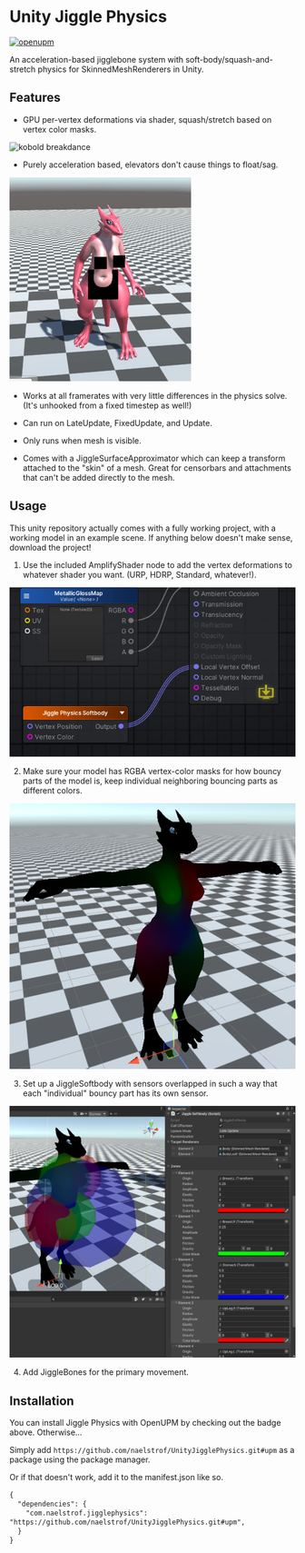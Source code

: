 # Unity Jiggle Physics

[![openupm](https://img.shields.io/npm/v/com.naelstrof.jigglephysics?label=openupm&registry_uri=https://package.openupm.com)](https://openupm.com/packages/com.naelstrof.jigglephysics/)

An acceleration-based jigglebone system with soft-body/squash-and-stretch physics for SkinnedMeshRenderers in Unity.

## Features

* GPU per-vertex deformations via shader, squash/stretch based on vertex color masks.

![kobold breakdance](breakdanceDemo.gif)

* Purely acceleration based, elevators don't cause things to float/sag.

![kobold elevator](accelerationDemo.gif)

* Works at all framerates with very little differences in the physics solve. (It's unhooked from a fixed timestep as well!)

* Can run on LateUpdate, FixedUpdate, and Update.

* Only runs when mesh is visible.

* Comes with a JiggleSurfaceApproximator which can keep a transform attached to the "skin" of a mesh. Great for censorbars and attachments that can't be added directly to the mesh.

## Usage

This unity repository actually comes with a fully working project, with a working model in an example scene. If anything below doesn't make sense, download the project!

1. Use the included AmplifyShader node to add the vertex deformations to whatever shader you want. (URP, HDRP, Standard, whatever!).

![amplify node setup](amplifySetup.png)

2. Make sure your model has RGBA vertex-color masks for how bouncy parts of the model is, keep individual neighboring bouncing parts as different colors.

![kobold vertex color setup](vertexColorSetup.png)

3. Set up a JiggleSoftbody with sensors overlapped in such a way that each "individual" bouncy part has its own sensor.

![kobold softbody setup](softbodySetup.png)

4. Add JiggleBones for the primary movement.

## Installation

You can install Jiggle Physics with OpenUPM by checking out the badge above. Otherwise...

Simply add `https://github.com/naelstrof/UnityJigglePhysics.git#upm` as a package using the package manager.

Or if that doesn't work, add it to the manifest.json like so.

```
{
  "dependencies": {
    "com.naelstrof.jigglephysics": "https://github.com/naelstrof/UnityJigglePhysics.git#upm",
  }
}
```
